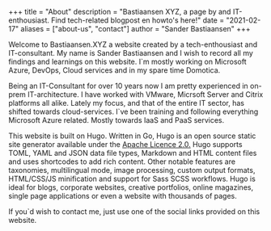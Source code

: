 +++
title = "About"
description = "Bastiaansen XYZ, a page by and IT-enthousiast. Find tech-related blogpost en howto's here!"
date = "2021-02-17"
aliases = ["about-us", "contact"]
author = "Sander Bastiaansen"
+++

Welcome to Bastiaansen.XYZ a website created by a tech-enthousiast and IT-consultant. My name is Sander Bastiaansen and I wish to record all my findings and learnings on this website. I`m mostly working on Microsoft Azure, DevOps, Cloud services and in my spare time Domotica.

Being an IT-Consultant for over 10 years now I am pretty experienced in on-prem IT-architecture. I have worked with VMware, Micrsoft Server and Citrix platforms all alike. Lately my focus, and that of the entire IT sector, has shifted towards cloud-services. I`ve been training and following everything Microsoft Azure related. Mostly towards IaaS and PaaS services.

This website is built on Hugo. Written in Go, Hugo is an open source static site generator available under the [Apache Licence 2.0.](https://github.com/gohugoio/hugo/blob/master/LICENSE) Hugo supports TOML, YAML and JSON data file types, Markdown and HTML content files and uses shortcodes to add rich content. Other notable features are taxonomies, multilingual mode, image processing, custom output formats, HTML/CSS/JS minification and support for Sass SCSS workflows. Hugo is ideal for blogs, corporate websites, creative portfolios, online magazines, single page applications or even a website with thousands of pages.

If you`d wish to contact me, just use one of the social links provided on this website.